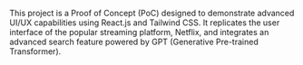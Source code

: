 
This project is a Proof of Concept (PoC) designed to demonstrate advanced UI/UX capabilities using React.js and Tailwind CSS. It replicates the user interface of the popular streaming platform, Netflix, and integrates an advanced search feature powered by GPT (Generative Pre-trained Transformer). 

